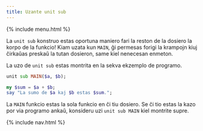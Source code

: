 ```yaml
---
title: Uzante unit sub
---
```


{% include menu.html %}

La `unit sub` konstruo estas oportuna maniero fari la reston de la dosiero la korpo de la funkcio! Kiam uzata kun `MAIN`, ĝi permesas forigi la krampojn kiuj ĉirkaŭas preskaŭ la tutan dosieron, same kiel nenecesan enmeton.

La uzo de `unit sub` estas montrita en la sekva ekzemplo de programo.

```raku
unit sub MAIN($a, $b);

my $sum = $a + $b;
say "La sumo de $a kaj $b estas $sum.";
```

La `MAIN` funkcio estas la sola funkcio en ĉi tiu dosiero. Se ĉi tio estas la kazo por via programo ankaŭ, konsideru uzi `unit sub MAIN` kiel montrite supre.

{% include nav.html %}